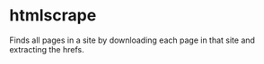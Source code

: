 # htmlscrape
Finds all pages in a site by downloading each page in that site and extracting the hrefs.
